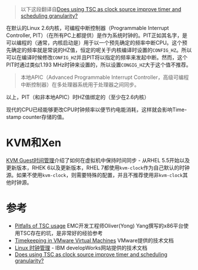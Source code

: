 
> 以下这段翻译自[Does using TSC as clock source improve timer and scheduling granularity?](https://stackoverflow.com/questions/13950264/does-using-tsc-as-clock-source-improve-timer-and-scheduling-granularity)

在默认的Linux 2.6内核，可编程中断控制器（Programmable Interrupt Controller, PIT）（在所有PC上都提供）是作为系统时钟的。PIT正如其名字，是可以编程的（通常，内核启动是）用于以一个预先确定的频率中断CPU。这个预先确定的频率就是常说的HZ值，恒定的呢关于内核编译时设置的`CONFIG_HZ`。所以可以在编译时候修改`CONFIG_HZ`并且PIT将以指定的频率来发起中断。然而，这个PIT时通过类似1.193 MHz时钟来设置的，所以设置`CONGIG_HZ`大于这个值不推荐。

> 本地APIC（Advanced Programmable Interrupt Controller，高级可编程中断控制器）在多处理器系统用于处理器之间同步。

以上，PIT（和非本地APIC）时HZ值绑定的（至少在2.6内核）

现代的CPU已经能够更改CPU时钟频率以便节约电能消耗，这样就会影响Time-stamp counter存储的值。


# KVM和Xen

[KVM Guest时间管理](../../../../virtual/kvm/deployment_and_administration/kvm_guest_timing_management.md)介绍了如何在虚拟机中保持时间同步 - 从RHEL 5.5开始以及更新版本，RHEK 6以及更新版本，RHEL 7都使用`kvm-clock`作为自己默认的时钟源。如果不使用`kvm-clock`，则需要特殊的配置，并且不推荐使用非`kvm-clock`其他时钟源。

# 参考

* [Pitfalls of TSC usage](http://oliveryang.net/2015/09/pitfalls-of-TSC-usage/) EMC开发工程师Oliver(Yong) Yang撰写的x86平台使用TSC存在的坑，是非常好的经验参考
* [Timekeeping in VMware Virtual Machines](http://www.vmware.com/files/pdf/Timekeeping-In-VirtualMachines.pdf) VMware提供的技术文档
* [Linux 时钟管理](https://www.ibm.com/developerworks/cn/linux/l-cn-timerm/) - IBM developWorks网站提供的技术文档
* [Does using TSC as clock source improve timer and scheduling granularity?](https://stackoverflow.com/questions/13950264/does-using-tsc-as-clock-source-improve-timer-and-scheduling-granularity)